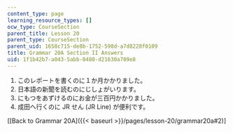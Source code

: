 ```yaml
---
content_type: page
learning_resource_types: []
ocw_type: CourseSection
parent_title: Lesson 20
parent_type: CourseSection
parent_uid: 1658c715-de8b-1752-598d-a7d8228f0109
title: Grammar 20A Section II Answers
uid: 1f1b42b7-a043-5abb-0480-d21630a709e8
---
```


1.  このレポートを書くのに１か月かかりました。
2.  日本語の新聞を読むのにじしょがいります。
3.  にもつをあずけるのにお金が三百円かかりました。
4.  成田へ行くのに JR せん (JR Line) が便利です。

\[[Back to Grammar 20A]({{< baseurl >}}/pages/lesson-20/grammar20a#2)\]
